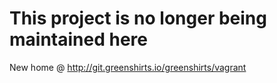 # This project is no longer being maintained here

New home @ http://git.greenshirts.io/greenshirts/vagrant
